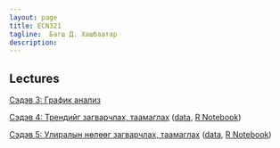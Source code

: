 ```yaml
---
layout: page
title: ECN321
tagline:  Багш Д. Хашбаатар
description: 
---
```


## Lectures 



[Сэдэв 3: График анализ](pages/Lectures/slide2.html)

[Сэдэв 4: Трендийг загварчлах, таамаглах](pages/Lectures/slide3.html) ([data](pages/Lectures/ch5data.Rdata), [R Notebook](pages/Lectures/Notebook1.html))

[Сэдэв 5: Улиралын нөлөөг загварчлах, таамаглах](pages/Lectures/slide4.html) ([data](pages/Lectures/ch6data.Rdata), [R Notebook](pages/Lectures/Notebook2.html))